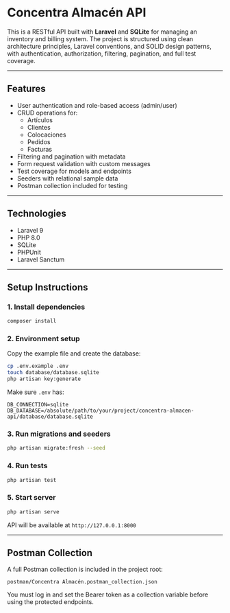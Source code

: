 # Concentra Almacén API

This is a RESTful API built with **Laravel** and **SQLite** for managing an inventory and billing system. The project is structured using clean architecture principles, Laravel conventions, and SOLID design patterns, with authentication, authorization, filtering, pagination, and full test coverage.

---

## Features

- User authentication and role-based access (admin/user)
- CRUD operations for:
  - Artículos
  - Clientes
  - Colocaciones
  - Pedidos
  - Facturas
- Filtering and pagination with metadata
- Form request validation with custom messages
- Test coverage for models and endpoints
- Seeders with relational sample data
- Postman collection included for testing

---

## Technologies

- Laravel 9
- PHP 8.0
- SQLite
- PHPUnit
- Laravel Sanctum

---

## Setup Instructions

### 1. Install dependencies

```bash
composer install
```

### 2. Environment setup

Copy the example file and create the database:

```bash
cp .env.example .env
touch database/database.sqlite
php artisan key:generate
```

Make sure `.env` has:

```env
DB_CONNECTION=sqlite
DB_DATABASE=/absolute/path/to/your/project/concentra-almacen-api/database/database.sqlite
```

### 3. Run migrations and seeders

```bash
php artisan migrate:fresh --seed
```

### 4. Run tests

```bash
php artisan test
```

### 5. Start server

```bash
php artisan serve
```

API will be available at `http://127.0.0.1:8000`

---

## Postman Collection

A full Postman collection is included in the project root:

```
postman/Concentra Almacén.postman_collection.json
```

You must log in and set the Bearer token as a collection variable before using the protected endpoints.